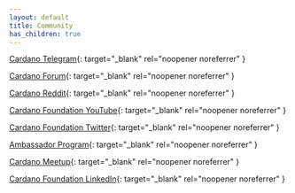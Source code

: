 ```yaml
---
layout: default
title: Community
has_children: true
---
```


[Cardano Telegram](https://t.me/CardanoAnnouncements/){: target="_blank" rel="noopener noreferrer" }

[Cardano Forum](https://forum.cardano.org/){: target="_blank" rel="noopener noreferrer" }

[Cardano Reddit](https://www.reddit.com/r/cardano/){: target="_blank" rel="noopener noreferrer" }

[Cardano Foundation YouTube](https://www.youtube.com/channel/UCbQ9vGfezru1YRI1zDCtTGg){: target="_blank" rel="noopener noreferrer" }

[Cardano Foundation Twitter](https://twitter.com/CardanoStiftung){: target="_blank" rel="noopener noreferrer" }

[Ambassador Program](https://cardano.org/ambassadors/){: target="_blank" rel="noopener noreferrer" }

[Cardano Meetup](https://www.meetup.com/pro/cardano/){: target="_blank" rel="noopener noreferrer" }

[Cardano Foundation LinkedIn](https://www.linkedin.com/company/cardano-foundation/){: target="_blank" rel="noopener noreferrer" }
